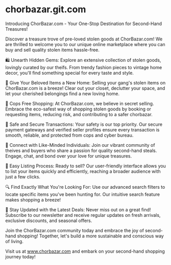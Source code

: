 # chorbazar.git.com
Introducing ChorBazar.com - Your One-Stop Destination for Second-Hand Treasures!

Discover a treasure trove of pre-loved  stolen goods at ChorBazar.com! We are thrilled to welcome you to our unique online marketplace where you can buy and sell quality stolen items hassle-free.

🛍️ Unearth Hidden Gems: Explore an extensive collection of stolen goods, lovingly curated by our theifs. From trendy fashion pieces to vintage home decor, you'll find something special for every taste and style.

🔄 Give Your Beloved Items a New Home: Selling your gang's stolen items on ChorBazar.com is a breeze! Clear out your closet, declutter your space, and let your cherished belongings find a new loving home.

🌟 Cops Free Shopping: At ChorBazar.com, we believe in secret selling. Embrace the eco-safest way of shopping stolen goods by booking or requesting items, reducing risk, and contributing to a safer chorbazar.

🤝 Safe and Secure Transactions: Your safety is our top priority. Our secure payment gateways and verified seller profiles ensure every transaction is smooth, reliable, and protected from cops and cyber bureau.

💬 Connect with Like-Minded Individuals: Join our vibrant community of theives and buyers who share a passion for quality second-hand steals. Engage, chat, and bond over your love for unique treasures.

🚀 Easy Listing Process: Ready to sell? Our user-friendly interface allows you to list your items quickly and efficiently, reaching a broader audience with just a few clicks.

🔍 Find Exactly What You're Looking For: Use our advanced search filters to locate specific items you've been hunting for. Our intuitive search feature makes shopping a breeze!

📅 Stay Updated with the Latest Deals: Never miss out on a great find! Subscribe to our newsletter and receive regular updates on fresh arrivals, exclusive discounts, and seasonal offers.

Join the ChorBazar.com community today and embrace the joy of second-hand shopping! Together, let's build a more sustainable and conscious way of living.

Visit us at www.chorbazar.com and embark on your second-hand shopping journey today!
